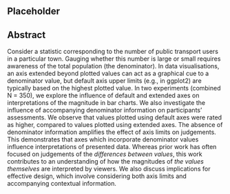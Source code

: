 ## Placeholder
## Abstract

Consider a statistic corresponding to the number of public transport users in a particular town. Gauging whether this number is large or small requires awareness of the total population (the denominator). In data visualisations, an axis extended beyond plotted values can act as a graphical cue to a denominator value, but default axis upper limits (e.g., in ggplot2) are typically based on the highest plotted value. In two experiments (combined N = 350), we explore the influence of default and extended axes on interpretations of the magnitude in bar charts. We also investigate the influence of accompanying denominator information on participants’ assessments. We observe that values plotted using default axes were rated as higher, compared to values plotted using extended axes. The absence of denominator information amplifies the effect of axis limits on judgements. This demonstrates that axes which incorporate denominator values influence interpretations of presented data. Whereas prior work has often focused on judgements of the *differences between values*, this work contributes to an understanding of how the magnitudes of *the values themselves* are interpreted by viewers. We also discuss implications for effective design, which involve considering both axis limits and accompanying contextual information.

